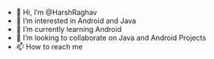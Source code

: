 - 👋 Hi, I’m @HarshRaghav
- 👀 I’m interested in Android and Java
- 🌱 I’m currently learning Android 
- 💞️ I’m looking to collaborate on Java and Android Projects
- 📫 How to reach me 

<!---
HarshRaghav/HarshRaghav is a ✨ special ✨ repository because its `README.md` (this file) appears on your GitHub profile.
You can click the Preview link to take a look at your changes.
--->
